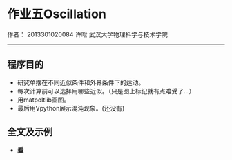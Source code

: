 # 作业五Oscillation
作者： 2013301020084 许晗 武汉大学物理科学与技术学院

-----
## 程序目的
- 研究单摆在不同近似条件和外界条件下的运动。
- 每次计算前可以选择用哪些近似。（只是图上标记就有点难受了...）
- 用matpoltlib画图。
- 最后用Vpython展示混沌现象。(还没有)

## 全文及示例
- [**看**](https://www.zybuluo.com/MilCOS/note/349250)
